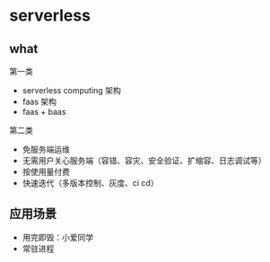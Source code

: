# serverless

## what

第一类

- serverless computing 架构
- faas 架构
- faas + baas

第二类

- 免服务端运维
- 无需用户关心服务端（容错、容灾、安全验证、扩缩容、日志调试等）
- 按使用量付费
- 快速迭代（多版本控制、灰度、ci cd）

## 应用场景

- 用完即毁：小爱同学
- 常驻进程
